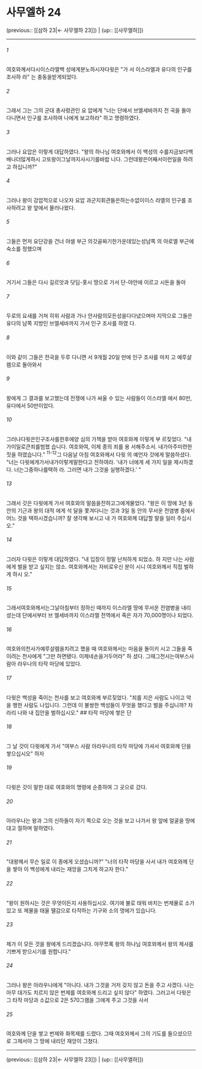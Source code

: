 # 사무엘하 24

(previous:: [[삼하 23|← 사무엘하 23]]) | (up:: [[사무엘하]])

***




###### 1 

여호와께서다시이스라엘백 성에게분노하시자다윗은 "가 서 이스라엘과 유다의 인구를 조사하 라" 는 충동을받게되었다. 



###### 2 

그래서 그는 그의 군대 총사령관인 요 압에게 "너는 단에서 브엘세바까지 전 국을 돌아다니면서 인구를 조사하여 나에게 보고하라" 하고 명령하였다. 



###### 3 

그러나 요압은 이렇게 대답하였다. "왕의 하나님 여호와께서 이 백성의 수를지금보다백배나더많게하시 고또왕이그날까지사시기를바랍 니다. 그런데왕은어째서이런일을 하려고 하십니까?" 



###### 4 

그러나 왕이 강압적으로 나오자 요압 과군지휘관들은하는수없이이스 라엘의 인구를 조사하려고 왕 앞에서 물러나왔다. 



###### 5 

그들은 먼저 요단강을 건너 야셀 부근 의갓골짜기한가운데있는성남쪽 의 아로엘 부근에 숙소를 정했으며 



###### 6 

거기서 그들은 다시 길르앗과 닷딤-홋시 땅으로 가서 단-야안에 이르고 시돈을 돌아 



###### 7 

두로의 요새를 거쳐 히위 사람과 가나 안사람의모든성을다다녔으며마 지막으로 그들은 유다의 남쪽 지방인 브엘세바까지 가서 인구 조사를 하였 다. 



###### 8 

이와 같이 그들은 전국을 두루 다니면 서 9개월 20일 만에 인구 조사를 마치 고 예루살렘으로 돌아와서 



###### 9 

왕에게 그 결과를 보고했는데 전쟁에 나가 싸울 수 있는 사람들이 이스라엘 에서 80만, 유다에서 50만이었다. 



###### 10 

그러나다윗은인구조사를한후에양 심의 가책을 받아 여호와께 이렇게 부 르짖었다. "내가이일로큰죄를범했 습니다. 여호와여, 이제 종의 죄를 용 서해주소서. 내가아주미련한짓을 하였습니다." <sup class="versenum">11-12</sup>그 다음날 아침 여호와께서 다윗 의 예언자 갓에게 말씀하셨다. "너는 다윗에게가서내가이렇게말한다고 전하여라. '내가 너에게 세 가지 일을 제시하겠다. 너는그중하나를택하 라. 그러면 내가 그것을 실행하겠다.' " 



###### 13 

그래서 갓은 다윗에게 가서 여호와의 말씀을전하고그에게물었다. "왕은 이 땅에 3년 동안의 기근과 왕의 대적 에게 석 달을 쫓겨다니는 것과 3일 동 안의 무서운 전염병 중에서 어느 것을 택하시겠습니까? 잘 생각해 보시고 내 가 여호와께 대답할 말을 일러 주십시 오." 



###### 14 

그러자 다윗은 이렇게 대답하였다. "내 입장이 정말 난처하게 되었소. 하 지만 나는 사람에게 벌을 받고 싶지는 않소. 여호와께서는 자비로우신 분이 시니 여호와께서 직접 벌하게 하시 오." 



###### 15 

그래서여호와께서는그날아침부터 정하신 때까지 이스라엘 땅에 무서운 전염병을 내리셨는데 단에서부터 브 엘세바까지 이스라엘 전역에서 죽은 자가 70,000명이나 되었다. 



###### 16 

여호와의천사가예루살렘을치려고 했을 때 여호와께서는 마음을 돌이키 시고 그들을 죽이려는 천사에게 "그만 하면됐다. 이제네손을거두어라" 하 셨다. 그때그천사는여부스사람아 라우나의 타작 마당에 있었다. 



###### 17 

다윗은 백성을 죽이는 천사를 보고 여호와께 부르짖었다. "죄를 지은 사람도 나이고 악을 행한 사람도 나입니다. 그런데 이 불쌍한 백성들이 무엇을 했다고 벌을 주십니까? 차라리 나와 내 집안을 벌하십시오." ## 타작 마당에 쌓은 단 



###### 18 

그 날 갓이 다윗에게 가서 "여부스 사람 아라우나의 타작 마당에 가셔서 여호와께 단을 쌓으십시오" 하자 



###### 19 

다윗은 갓이 말한 대로 여호와의 명령에 순종하여 그 곳으로 갔다. 



###### 20 

아라우나는 왕과 그의 신하들이 자기 쪽으로 오는 것을 보고 나가서 왕 앞에 얼굴을 땅에 대고 절하며 말하였다. 



###### 21 

"대왕께서 무슨 일로 이 종에게 오셨습니까?" "너의 타작 마당을 사서 내가 여호와께 단을 쌓아 이 백성에게 내리는 재앙을 그치게 하고자 한다." 



###### 22 

"왕이 원하시는 것은 무엇이든지 사용하십시오. 여기에 불로 태워 바치는 번제물로 소가 있고 또 제물을 태울 땔감으로 타작하는 기구와 소의 멍에가 있습니다. 



###### 23 

제가 이 모든 것을 왕에게 드리겠습니다. 아무쪼록 왕의 하나님 여호와께서 왕의 제사를 기쁘게 받으시기를 원합니다." 



###### 24 

그러나 왕은 아라우나에게 "아니다. 내가 그것을 거저 갖지 않고 돈을 주고 사겠다. 나는 아무 대가도 치르지 않은 번제를 여호와께 드리고 싶지 않다" 하였다. 그러고서 다윗은 그 타작 마당과 소값으로 2은 570그램을 그에게 주고 그것을 사서 



###### 25 

여호와께 단을 쌓고 번제와 화목제를 드렸다. 그때 여호와께서 그의 기도를 들으셨으므로 그제서야 그 땅에 내리던 재앙이 그쳤다.

***

(previous:: [[삼하 23|← 사무엘하 23]]) | (up:: [[사무엘하]])
